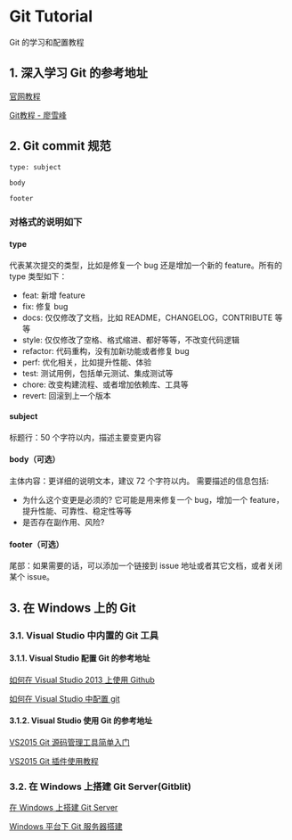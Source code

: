 # Git Tutorial
Git 的学习和配置教程

## 1. 深入学习 Git 的参考地址
[官网教程](https://git-scm.com/doc)

[Git教程 - 廖雪峰](https://www.liaoxuefeng.com/wiki/0013739516305929606dd18361248578c67b8067c8c017b000)

## 2. Git commit 规范

```
type: subject

body

footer
```
### 对格式的说明如下
#### type
代表某次提交的类型，比如是修复一个 bug 还是增加一个新的 feature。所有的 type 类型如下：
- feat: 新增 feature
- fix: 修复 bug
- docs: 仅仅修改了文档，比如 README，CHANGELOG，CONTRIBUTE 等等
- style: 仅仅修改了空格、格式缩进、都好等等，不改变代码逻辑
- refactor: 代码重构，没有加新功能或者修复 bug
- perf: 优化相关，比如提升性能、体验
- test: 测试用例，包括单元测试、集成测试等
- chore: 改变构建流程、或者增加依赖库、工具等
- revert: 回滚到上一个版本

#### subject
标题行：50 个字符以内，描述主要变更内容

#### body（可选）
主体内容：更详细的说明文本，建议 72 个字符以内。 需要描述的信息包括:

- 为什么这个变更是必须的? 它可能是用来修复一个 bug，增加一个 feature，提升性能、可靠性、稳定性等等
- 是否存在副作用、风险? 

#### footer（可选）
尾部：如果需要的话，可以添加一个链接到 issue 地址或者其它文档，或者关闭某个 issue。

## 3. 在 Windows 上的 Git

### 3.1. Visual Studio 中内置的 Git 工具 

#### 3.1.1. Visual Studio 配置 Git 的参考地址
[如何在 Visual Studio 2013 上使用 Github](http://www.oschina.net/translate/setting-up-github-to-work-with-visual-studio-2013-step-by-step)

[如何在 Visual Studio 中配置 git](http://jingyan.baidu.com/article/3a2f7c2e05273926afd6118d.html)

#### 3.1.2. Visual Studio 使用 Git 的参考地址
[VS2015 Git 源码管理工具简单入门](http://www.cnblogs.com/newP/p/5732431.html)

[VS2015 Git 插件使用教程](http://blog.csdn.net/huutu/article/details/51099143)

### 3.2. 在 Windows 上搭建 Git Server(Gitblit)
[在 Windows 上搭建 Git Server](http://www.cnblogs.com/sumuncle/p/6362697.html)

[Windows 平台下 Git 服务器搭建](http://blog.csdn.net/a117653909/article/details/51182188)
